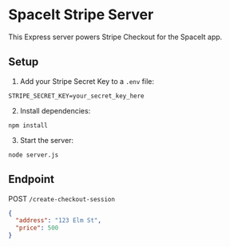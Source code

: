 # SpaceIt Stripe Server

This Express server powers Stripe Checkout for the SpaceIt app.

## Setup

1. Add your Stripe Secret Key to a `.env` file:

```
STRIPE_SECRET_KEY=your_secret_key_here
```

2. Install dependencies:

```
npm install
```

3. Start the server:

```
node server.js
```

## Endpoint

POST `/create-checkout-session`

```json
{
  "address": "123 Elm St",
  "price": 500
}
```